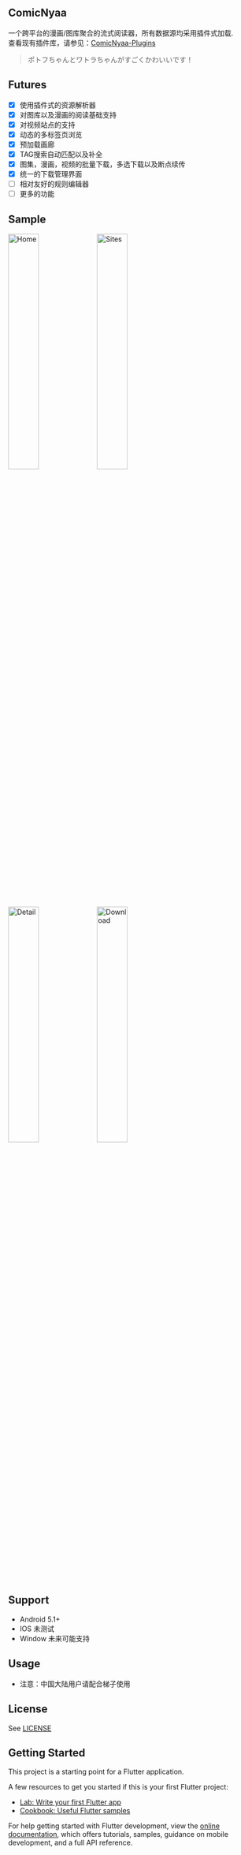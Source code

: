 ## ComicNyaa
一个跨平台的漫画/图库聚合的流式阅读器，所有数据源均采用插件式加载.   
查看现有插件库，请参见：[ComicNyaa-Plugins](https://github.com/tsukiseele/ComicNyaa-Plugins)
> ポトフちゃんとワトラちゃんがすごくかわいいです！

## Futures
- [x] 使用插件式的资源解析器
- [x] 对图库以及漫画的阅读基础支持
- [x] 对视频站点的支持
- [x] 动态的多标签页浏览
- [x] 预加载画廊
- [x] TAG搜索自动匹配以及补全
- [x] 图集，漫画，视频的批量下载，多选下载以及断点续传
- [x] 统一的下载管理界面
- [ ] 相对友好的规则编辑器
- [ ] 更多的功能

## Sample
<!-- ![Home](https://cdn.jsdelivr.net/gh/tsukiseele/ComicNyaa/images/60654495c94c0d0fc9d0861d37cf84b5.jpeg)
![Sites](https://cdn.jsdelivr.net/gh/nyarray/LoliHost/images/fcb9dc4ccade0888e6ef759be9a1ee43.jpeg) -->
<div>
  <img src="https://cdn.jsdelivr.net/gh/tsukiseele/ComicNyaa/sample/1.webp" alt="Home" width="35%"/>
  <img src="https://cdn.jsdelivr.net/gh/tsukiseele/ComicNyaa/sample/2.webp" alt="Sites" width="35%"/>
  <img src="https://cdn.jsdelivr.net/gh/tsukiseele/ComicNyaa/sample/3.webp" alt="Detail" width="35%"/>
  <img src="https://cdn.jsdelivr.net/gh/tsukiseele/ComicNyaa/sample/4.webp" alt="Download" width="35%"/>
</div>

## Support 

- Android 5.1+
- IOS 未测试
- Window 未来可能支持

## Usage
- 注意：中国大陆用户请配合梯子使用

## License
See [LICENSE](./LICENSE)

## Getting Started

This project is a starting point for a Flutter application.

A few resources to get you started if this is your first Flutter project:

- [Lab: Write your first Flutter app](https://docs.flutter.dev/get-started/codelab)
- [Cookbook: Useful Flutter samples](https://docs.flutter.dev/cookbook)

For help getting started with Flutter development, view the
[online documentation](https://docs.flutter.dev/), which offers tutorials,
samples, guidance on mobile development, and a full API reference.
